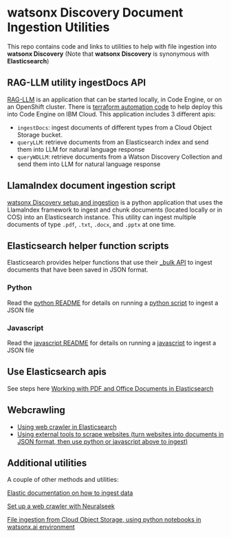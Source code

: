# watsonx Discovery Document Ingestion Utilities
This repo contains code and links to utilities to help with file ingestion into **watsonx Discovery** (Note that **watsonx Discovery** is synonymous with **Elasticsearch**)

##  RAG-LLM utility ingestDocs API
[RAG-LLM](https://github.com/annumberhocker/RAG-LLM-App) is an application that can be started locally, in Code Engine, or on an OpenShift cluster. There is [terraform automation code](https://github.com/annumberhocker/RAG-LLM-App/codeengine-terraform-setup) to help deploy this into Code Engine on IBM Cloud.  This application includes 3 different apis: 
- `ingestDocs`: ingest documents of different types from a Cloud Object Storage bucket.
- `queryLLM`: retrieve documents from an Elasticsearch index and send them into LLM for natural language response
- `queryWDLLM`: retrieve documents from a Watson Discovery Collection and send them into LLM for natural language response

## LlamaIndex document ingestion script
[watsonx Discovery setup and ingestion](https://github.com/ibm-build-lab/watsonx-wxd-setup-and-ingestion) is a python application that uses the LlamaIndex framework to ingest and chunk documents (located locally or in COS) into an Elasticsearch instance. This utility can ingest multiple documents of type `.pdf`, `.txt`, `.docx`, and `.pptx` at one time.

## Elasticsearch helper function scripts
Elasticsearch provides helper functions that use their [_bulk API](https://www.elastic.co/guide/en/elasticsearch/reference/current/docs-bulk.html) to ingest documents that have been saved in JSON format.

### Python
Read the [python README](./python/README.md) for details on running a [python script](./python/doc_ingest.py) to ingest a JSON file

### Javascript
Read the [javascript README](./javascript/README.md) for details on running a [javascript](./javascript/doc_ingest.js) to ingest a JSON file

## Use Elasticsearch apis
See steps here [Working with PDF and Office Documents in Elasticsearch](https://github.com/watson-developer-cloud/assistant-toolkit/blob/master/integrations/extensions/docs/elasticsearch-install-and-setup/how_to_index_pdf_and_office_documents_elasticsearch.md)

## Webcrawling

- [Using web crawler in Elasticsearch](./README_webcrawl.md)
- [Using external tools to scrape websites (turn websites into documents in JSON format, then use python or javascript above to ingest)](https://github.com/ibm-build-lab/webcrawling-scripts/blob/main/README.md)

## Additional utilities
A couple of other methods and utilities:

[Elastic documentation on how to ingest data](https://www.elastic.co/docs/current/serverless/elasticsearch/ingest-your-data)

[Set up a web crawler with Neuralseek](https://github.ibm.com/skol-assets/watsonx-RAG-w-watsonxdiscovery-method1)

[File ingestion from Cloud Object Storage, using python notebooks in watsonx.ai environment](https://github.ibm.com/skol-assets/watsonx-RAG-w-watsonxdiscovery-method2)

